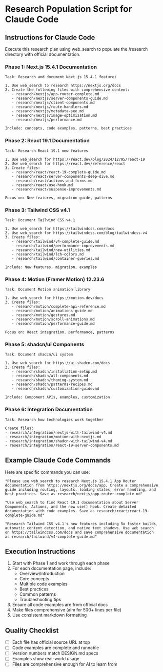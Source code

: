 # Research Population Script for Claude Code

## Instructions for Claude Code

Execute this research plan using web_search to populate the /research directory with official documentation.

### Phase 1: Next.js 15.4.1 Documentation

```
Task: Research and document Next.js 15.4.1 features

1. Use web_search to research https://nextjs.org/docs
2. Create the following files with comprehensive content:
   - research/nextjs/app-router-complete.md
   - research/nextjs/server-components-guide.md
   - research/nextjs/client-components.md
   - research/nextjs/route-handlers.md
   - research/nextjs/metadata-seo.md
   - research/nextjs/image-optimization.md
   - research/nextjs/performance.md

Include: concepts, code examples, patterns, best practices
```

### Phase 2: React 19.1 Documentation

```
Task: Research React 19.1 new features

1. Use web_search for https://react.dev/blog/2024/12/05/react-19
2. Use web_search for https://react.dev/reference/react
3. Create files:
   - research/react/react-19-complete-guide.md
   - research/react/server-components-deep-dive.md
   - research/react/actions-and-forms.md
   - research/react/use-hook.md
   - research/react/suspense-improvements.md

Focus on: New features, migration guide, patterns
```

### Phase 3: Tailwind CSS v4.1

```
Task: Document Tailwind CSS v4.1

1. Use web_search for https://tailwindcss.com/docs
2. Use web_search for https://tailwindcss.com/blog/tailwindcss-v4
3. Create files:
   - research/tailwind/v4-complete-guide.md
   - research/tailwind/performance-improvements.md
   - research/tailwind/new-utilities.md
   - research/tailwind/lch-colors.md
   - research/tailwind/container-queries.md

Include: New features, migration, examples
```

### Phase 4: Motion (Framer Motion) 12.23.6

```
Task: Document Motion animation library

1. Use web_search for https://motion.dev/docs
2. Create files:
   - research/motion/complete-api-reference.md
   - research/motion/animations-guide.md
   - research/motion/gestures.md
   - research/motion/scroll-animations.md
   - research/motion/performance-guide.md

Focus on: React integration, performance, patterns
```

### Phase 5: shadcn/ui Components

```
Task: Document shadcn/ui system

1. Use web_search for https://ui.shadcn.com/docs
2. Create files:
   - research/shadcn/installation-setup.md
   - research/shadcn/all-components.md
   - research/shadcn/theming-system.md
   - research/shadcn/patterns-recipes.md
   - research/shadcn/customization-guide.md

Include: Component APIs, examples, customization
```

### Phase 6: Integration Documentation

```
Task: Research how technologies work together

Create files:
- research/integration/nextjs-with-tailwind-v4.md
- research/integration/motion-with-nextjs.md
- research/integration/shadcn-with-tailwind-v4.md
- research/integration/react-19-server-components.md
```

## Example Claude Code Commands

Here are specific commands you can use:

```
"Please use web_search to research Next.js 15.4.1 App Router documentation from https://nextjs.org/docs/app. Create a comprehensive guide including routing, layouts, loading states, error handling, and best practices. Save as research/nextjs/app-router-complete.md"

"Use web_search to find React 19.1 documentation about Server Components, Actions, and the new use() hook. Create detailed documentation with code examples. Save as research/react/react-19-complete-guide.md"

"Research Tailwind CSS v4.1's new features including 5x faster builds, automatic content detection, and native text shadows. Use web_search on https://tailwindcss.com/docs and save comprehensive documentation as research/tailwind/v4-complete-guide.md"
```

## Execution Instructions

1. Start with Phase 1 and work through each phase
2. For each documentation page, include:
   - Overview/Introduction
   - Core concepts
   - Multiple code examples
   - Best practices
   - Common patterns
   - Troubleshooting tips
3. Ensure all code examples are from official docs
4. Make files comprehensive (aim for 500+ lines per file)
5. Use consistent markdown formatting

## Quality Checklist

- [ ] Each file has official source URL at top
- [ ] Code examples are complete and runnable
- [ ] Version numbers match DESIGN.md specs
- [ ] Examples show real-world usage
- [ ] Files are comprehensive enough for AI to learn from